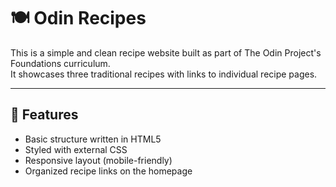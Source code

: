 # 🍽️ Odin Recipes

This is a simple and clean recipe website built as part of The Odin Project's Foundations curriculum.  
It showcases three traditional recipes with links to individual recipe pages.

---

## 🔧 Features

- Basic structure written in HTML5
- Styled with external CSS
- Responsive layout (mobile-friendly)
- Organized recipe links on the homepage


